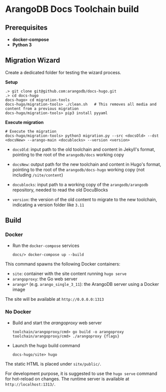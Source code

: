 # ArangoDB Docs Toolchain build

## Prerequisites

- **docker-compose**
- **Python 3**

## Migration Wizard

Create a dedicated folder for testing the wizard process.

**Setup**

```shell
.> git clone git@github.com:arangodb/docs-hugo.git
.> cd docs-hugo
docs-hugo> cd migration-tools
docs-hugo/migration-tools> ./clean.sh   # This removes all media and content from a previous migration
docs-hugo/migration-tools> pip3 install pyyaml
```

**Execute migration**

```shell
# Execute the migration
docs-hugo/migration-tools> python3 migration.py --src <docsOld> --dst <docsNew> --arango-main <docublocks> --version <version>
```

- `docsOld`: input path to the old toolchain and content in Jekyll's format,
  pointing to the root of the `arangodb/docs` working copy

- `docsNew`: output path for the new toolchain and content in Hugo's format,
  pointing to the root of the `arangodb/docs-hugo` working copy
  (not including `/site/content`)

- `docublocks`: input path to a working copy of the `arangodb/arangodb`
  repository, needed to read the old DocuBlocks

- `version`: the version of the old content to migrate to the new toolchain,
  indicating a version folder like `3.11`

## Build

### Docker

- Run the `docker-compose` services

  ```shell
  docs/> docker-compose up --build
  ```

This command spawns the following Docker containers:

- `site`: container with the site content running `hugo serve`
- `arangoproxy`: the Go web server
- `arango*` (e.g. `arango_single_3_11`): the ArangoDB server using a Docker image

The site will be available at `http://0.0.0.0:1313`

### No Docker

- Build and start the _arangoproxy_ web server

  ```shell
  toolchain/arangoproxy/cmd> go build -o arangoproxy
  toolchain/arangoproxy/cmd> ./arangoproxy {flags}
  ```
- Launch the hugo build command

  ```shell
  docs-hugo/site> hugo
  ```

The static HTML is placed under `site/public/`.

For development purpose, it is suggested to use the `hugo serve` command for
hot-reload on changes. The runtime server is available at `http://localhost:1313/`.
